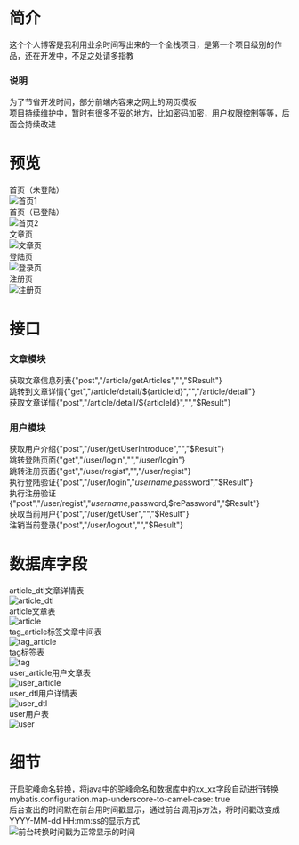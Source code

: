 # 简介  
这个个人博客是我利用业余时间写出来的一个全栈项目，是第一个项目级别的作品，还在开发中，不足之处请多指教  
### 说明  
为了节省开发时间，部分前端内容来之网上的网页模板  
项目持续维护中，暂时有很多不妥的地方，比如密码加密，用户权限控制等等，后面会持续改进  
# 预览  
首页（未登陆）  
![首页1](other/image/首页1.png)  
首页（已登陆）  
![首页2](other/image/首页2.png)  
文章页  
![文章页](other/image/文章页.png)  
登陆页  
![登录页](other/image/登录页.png)  
注册页  
![注册页](other/image/注册页.png)  
# 接口  
### 文章模块  
获取文章信息列表{"post","/article/getArticles","","$Result"}  
跳转到文章详情{"get","/article/detail/${articleId}","","/article/detail"}  
获取文章详情{"post","/article/detail/${articleId}","","$Result"}  
### 用户模块  
获取用户介绍{"post","/user/getUserIntroduce","","$Result"}  
跳转登陆页面{"get","/user/login","","/user/login"}  
跳转注册页面{"get","/user/regist","","/user/regist"}  
执行登陆验证{"post","/user/login","$username,$password","$Result"}  
执行注册验证{"post","/user/regist","$username,$password,$rePassword","$Result"}  
获取当前用户{"post","/user/getUser","","$Result"}  
注销当前登录{"post","/user/logout","","$Result"}  
# 数据库字段  
article_dtl文章详情表  
![article_dtl](other/image/article_dtl.png)  
article文章表  
![article](other/image/article.png)  
tag_article标签文章中间表  
![tag_article](other/image/tag_article.png)  
tag标签表  
![tag](other/image/tag.png)  
user_article用户文章表  
![user_article](other/image/user_article.png)  
user_dtl用户详情表  
![user_dtl](other/image/user_dtl.png)  
user用户表  
![user](other/image/user.png)  
# 细节
开启驼峰命名转换，将java中的驼峰命名和数据库中的xx_xx字段自动进行转换  
mybatis.configuration.map-underscore-to-camel-case: true  
后台查出的时间默在前台用时间戳显示，通过前台调用js方法，将时间戳改变成YYYY-MM-dd HH:mm:ss的显示方式  
![前台转换时间戳为正常显示的时间](other/image/前台转换时间戳为正常显示的时间.png) 
